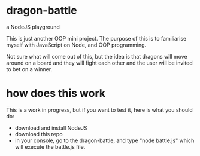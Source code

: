 # dragon-battle
a NodeJS playground

This is just another OOP mini project. The purpose of this is to familiarise myself with JavaScript on Node, and OOP programming.

Not sure what will come out of this, but the idea is that dragons will move around on a board and they will fight each other and the user will be invited to bet on a winner.

# how does this work
This is a work in progress, but if you want to test it, here is what you should do:
+ download and install NodeJS
+ download this repo
+ in your console, go to the dragon-battle, and type "node battle.js" which will execute the battle.js file.
